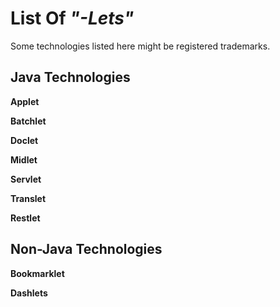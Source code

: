 # List Of *"-Lets"*

Some technologies listed here might be registered trademarks.
<br>

## Java Technologies

**Applet**

**Batchlet**

**Doclet**

**Midlet**

**Servlet**

**Translet**

**Restlet**
<br>

## Non-Java Technologies

**Bookmarklet**

**Dashlets**




